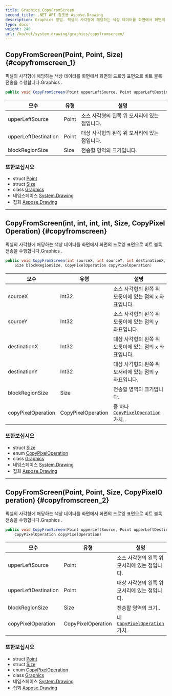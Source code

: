 ```yaml
---
title: Graphics.CopyFromScreen
second_title: .NET API 참조용 Aspose.Drawing
description: Graphics 방법. 픽셀의 사각형에 해당하는 색상 데이터를 화면에서 화면의 드로잉 표면으로 비트 블록 전송을 수행합니다.Graphics .
type: docs
weight: 240
url: /ko/net/system.drawing/graphics/copyfromscreen/
---
```

## CopyFromScreen(Point, Point, Size) {#copyfromscreen_1}

픽셀의 사각형에 해당하는 색상 데이터를 화면에서 화면의 드로잉 표면으로 비트 블록 전송을 수행합니다.Graphics .

```csharp
public void CopyFromScreen(Point upperLeftSource, Point upperLeftDestination, Size blockRegionSize)
```

| 모수 | 유형 | 설명 |
| --- | --- | --- |
| upperLeftSource | Point | 소스 사각형의 왼쪽 위 모서리에 있는 점입니다. |
| upperLeftDestination | Point | 대상 사각형의 왼쪽 위 모서리에 있는 점입니다. |
| blockRegionSize | Size | 전송할 영역의 크기입니다. |

### 또한보십시오

* struct [Point](../../point/)
* struct [Size](../../size/)
* class [Graphics](../)
* 네임스페이스 [System.Drawing](../../graphics/)
* 집회 [Aspose.Drawing](../../../)

---

## CopyFromScreen(int, int, int, int, Size, CopyPixelOperation) {#copyfromscreen}

픽셀의 사각형에 해당하는 색상 데이터를 화면에서 화면의 드로잉 표면으로 비트 블록 전송을 수행합니다.Graphics .

```csharp
public void CopyFromScreen(int sourceX, int sourceY, int destinationX, int destinationY, 
    Size blockRegionSize, CopyPixelOperation copyPixelOperation)
```

| 모수 | 유형 | 설명 |
| --- | --- | --- |
| sourceX | Int32 | 소스 사각형의 왼쪽 위 모퉁이에 있는 점의 x 좌표입니다. |
| sourceY | Int32 | 소스 사각형의 왼쪽 위 모퉁이에 있는 점의 y 좌표입니다. |
| destinationX | Int32 | 대상 사각형의 왼쪽 위 모퉁이에 있는 점의 x 좌표입니다. |
| destinationY | Int32 | 대상 사각형의 왼쪽 위 모서리에 있는 점의 y 좌표입니다. |
| blockRegionSize | Size | 전송할 영역의 크기입니다. |
| copyPixelOperation | CopyPixelOperation | 중 하나[`CopyPixelOperation`](../../copypixeloperation/) 가치. |

### 또한보십시오

* struct [Size](../../size/)
* enum [CopyPixelOperation](../../copypixeloperation/)
* class [Graphics](../)
* 네임스페이스 [System.Drawing](../../graphics/)
* 집회 [Aspose.Drawing](../../../)

---

## CopyFromScreen(Point, Point, Size, CopyPixelOperation) {#copyfromscreen_2}

픽셀의 사각형에 해당하는 색상 데이터를 화면에서 화면의 드로잉 표면으로 비트 블록 전송을 수행합니다.Graphics .

```csharp
public void CopyFromScreen(Point upperLeftSource, Point upperLeftDestination, Size blockRegionSize, 
    CopyPixelOperation copyPixelOperation)
```

| 모수 | 유형 | 설명 |
| --- | --- | --- |
| upperLeftSource | Point | 소스 사각형의 왼쪽 위 모서리에 있는 점입니다. |
| upperLeftDestination | Point | 대상 사각형의 왼쪽 위 모서리에 있는 점입니다. |
| blockRegionSize | Size | 전송할 영역의 크기.. |
| copyPixelOperation | CopyPixelOperation | 네[`CopyPixelOperation`](../../copypixeloperation/) 가치. |

### 또한보십시오

* struct [Point](../../point/)
* struct [Size](../../size/)
* enum [CopyPixelOperation](../../copypixeloperation/)
* class [Graphics](../)
* 네임스페이스 [System.Drawing](../../graphics/)
* 집회 [Aspose.Drawing](../../../)


